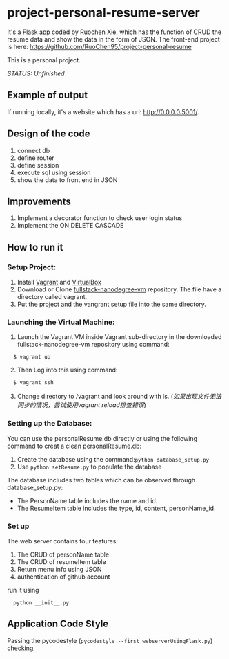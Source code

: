 # project-personal-resume-server
It's a Flask app coded by Ruochen Xie, which has the function of CRUD the resume data and show the data in the form of JSON. The front-end project is here: https://github.com/RuoChen95/project-personal-resume

This is a personal project.

*STATUS: Unfinished*

## Example of output
If running locally, it's a website which has a url: http://0.0.0.0:5001/.

## Design of the code
 1. connect db
 2. define router
 2. define session
 3. execute sql using session
 4. show the data to front end in JSON

## Improvements
 1. Implement a decorator function to check user login status
 2. Implement the ON DELETE CASCADE

## How to run it

### Setup Project:
  1. Install [Vagrant](https://www.vagrantup.com/) and [VirtualBox](https://www.virtualbox.org/)
  2. Download or Clone [fullstack-nanodegree-vm](https://github.com/udacity/fullstack-nanodegree-vm) repository. The file have a directory called vagrant.
  3. Put the project and the vangrant setup file into the same directory.
  
### Launching the Virtual Machine:
  1. Launch the Vagrant VM inside Vagrant sub-directory in the downloaded fullstack-nanodegree-vm repository using command:

  ```
    $ vagrant up
  ```
  2. Then Log into this using command:
  
  ```
    $ vagrant ssh
  ```
  3. Change directory to /vagrant and look around with ls. (*如果出现文件无法同步的情况，尝试使用vagrant reload排查错误*)
  
### Setting up the Database:

  You can use the personalResume.db directly or using the following command to creat a clean personalResume.db:

  1. Create the database using the command:`python database_setup.py`
  2. Use `python setResume.py` to populate the database
  
  The database includes two tables which can be observed through database_setup.py:
  * The PersonName table includes the name and id.
  * The ResumeItem table includes the type, id, content, personName_id.
  
### Set up
  The web server contains four features:

  1. The CRUD of personName table
  2. The CRUD of resumeItem table
  3. Return menu info using JSON
  4. authentication of github account

  run it using 
  ```
    python __init__.py
  ```

## Application Code Style

  Passing the pycodestyle (`pycodestyle --first webserverUsingFlask.py`) checking.